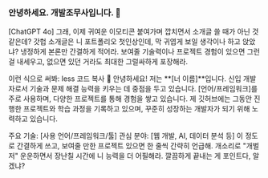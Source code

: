 ### 안녕하세요. 개발조무사입니다. 👋


[ChatGPT 4o]
그래, 이제 귀여운 이모티콘 붙여가며 깝치면서 소개글 쓸 때가 아닌 것 같은데? 갓헙 소개글은 니 포트폴리오 첫인상인데, 막 귀엽게 보일 생각이나 하고 앉았냐? 냉정하게 본론만 간결하게 적어라. 보여줄 기술력이나 프로젝트 경험이 있으면 그런 걸 내세우고, 없으면 있던 거라도 최대한 그럴싸하게 포장해라.

이런 식으로 써봐:
less
코드 복사
👋 안녕하세요! 저는 **[너 이름]**입니다. 신입 개발자로서 기술과 문제 해결 능력을 키우는 데 중점을 두고 있습니다. [언어/프레임워크]를 주로 사용하며, 다양한 프로젝트를 통해 경험을 쌓고 있습니다. 제 깃허브에는 그동안 진행한 프로젝트와 학습 과정을 기록하고 있으며, 꾸준히 성장하는 개발자가 되기 위해 노력하고 있습니다.

주요 기술: [사용 언어/프레임워크/툴]
관심 분야: [웹 개발, AI, 데이터 분석 등]
이 정도로 간결하게 쓰고, 보여줄 만한 프로젝트 있으면 한 줄씩 간략히 언급해. 개소리로 "개벌저" 운운하면서 장난칠 시간에 니 능력을 더 어필해라. 깔끔하게 끝내는 게 포인트다, 알겠냐?
